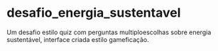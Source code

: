 # desafio_energia_sustentavel
Um desafio estilo quiz com perguntas multiploescolhas sobre energia sustentável, interface criada estilo gameficação.
